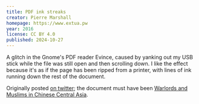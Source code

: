 ```yaml
---
title: PDF ink streaks
creator: Pierre Marshall
homepage: https://www.extua.pw
year: 2016
license: CC BY 4.0
published: 2024-10-27
---
```


A glitch in the Gnome's PDF reader Evince, caused by yanking out my USB stick while the file was still open and then scrolling down. I like the effect because it's as if the page has been ripped from a printer, with lines of ink running down the rest of the document.

Originally posted [on twitter](https://twitter.com/extua/status/748979122727247872); the document must have been [Warlords and Muslims in Chinese Central Asia](https://openlibrary.org/works/OL5365306W/Warlords_and_Muslims_in_Chinese_Central_Asia).
